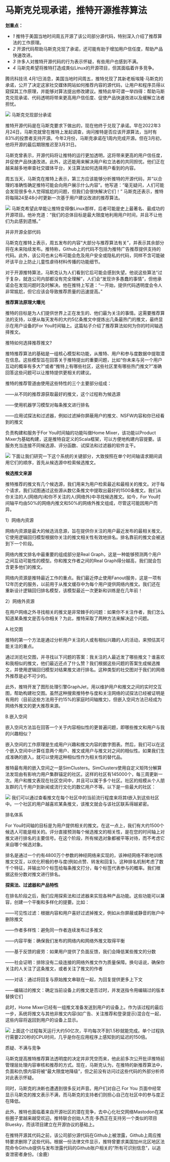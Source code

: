 # 马斯克兑现承诺，推特开源推荐算法

**划重点：**

  * _1_ 推特于美国当地时间周五开源了该公司部分源代码，特别深入介绍了推荐算法的工作原理。
  * _2_ 开源代码帮助马斯克兑现了承诺，还可能有助于增加用户信任度，帮助产品快速改进。
  * _3_ 许多人对推特开源代码的行为表示怀疑，有些用户也感到不满。
  * _4_ 马斯克希望将推特打造成类似Linux的开源项目，但其面临着许多竞争。

腾讯科技讯
4月1日消息，美国当地时间周五，推特兑现了其新老板埃隆·马斯克的承诺，公开了决定这家社交媒体网站如何推荐内容的源代码，让用户和程序员得以窥探其工作原理，并能够对算法提出修改建议。推特此举可谓一举四得：帮助马斯克兑现承诺、代码透明将带来更高用户信任度、促使产品快速改进以及缓解立法者担忧。

![](https://inews.gtimg.com/news_bt/OfZVZzS60rn0U8O2jwNqko_rQJVaNibdHVQIqxJPSzipIAA/1000)
马斯克兑现部分承诺

推特开源代码是在马斯克要求下做出的，现在他终于兑现了承诺。早在2022年3月24日，马斯克就曾在推特上发起调查，询问推特是否应该开源算法，当时有83%的投票者支持开源。今年2月份，马斯克承诺在1周内完成开源。但在3月初，他将开源的最后期限推迟至3月31日。

马斯克曾表示，开源代码将让推特的运行更加透明，这将带来更高的用户信任度，并促使产品快速改进。此外，这还能用来解决用户和立法者的共同担忧。他们正在越来越多地审查社交媒体平台，关注算法如何选择用户看到的内容。

周五当天，马斯克在推特上表示，第三方应该能够分析推特的开源代码，并“以合理的准确性确定推特可能会向用户展示什么内容”。他写道：“毫无疑问，人们可能会发现很多令人觉得尴尬的问题，但我们会很快解决它们！”
马斯克还表示，推特将每隔24至48小时更新一次基于用户建议改进的推荐算法。

![](https://inews.gtimg.com/news_bt/OY9AmHrTdKqt-nIa-5Xnd63pc9Xd6HINgkadtFxivmaegAA/1000)
马斯克希望此举能让推特变得像Linux那样，后者可能是史上最著名、最成功的开源项目。他补充道：“我们的总体目标是最大限度地利用用户时间，并且不让他们为此感到遗憾。”

并非开源全部代码

马斯克在推特上表示，周五发布的内容“大部分与推荐算法有关”，并表示其余部分将在未来陆续发布。推特称，Github上的代码不包括为推特广告推荐提供支持的代码。此外，该公司也未公布可能会危及用户安全或隐私的代码，同样不含可能破坏该平台上防止儿童性虐待材料传播的功能细节。

对于开源推特算法，马斯克认为人们看到它后可能会感到失望。他说这些算法“过于复杂，就连公司内部都没有完全理解”，人们会“发现许多愚蠢的事情”，但他承诺会在发现问题时及时解决。他在推特上写道：“一开始，提供代码透明度会令人非常尴尬，但它应该会导致推荐质量的迅速提高。”

**推荐算法原理大曝光**

推特的目标是为人们提供世界上正在发生的、他们最为关注的事情。这需要推荐算法的支持，以便从每天发布的大约5亿条推文中提炼出几条最热门的推文，最终显示在用户设备的For
You时间轴上。这篇帖子介绍了推荐算法如何为你的时间轴选择推文。

推特如何选择推荐推文?

推特推荐算法的基础是一组核心模型和功能，从推特、用户和参与度数据中提取潜在信息。这些模型旨在回答关于推特提出的重要问题，比如“你未来与另一个用户互动的概率有多大?”或者“推特上有哪些社区，这些社区里有哪些热门推文?”准确回答这些问题可以让推特提供更相关的建议。

推特的推荐管道由使用这些特性的三个主要部分组成：

——从不同的推荐源获取最好的推文，这个过程称为候选源

——使用机器学习模型对每条推文进行排名

——应用试探法和过滤器，例如过滤掉你屏蔽用户的推文、NSFW内容和你已经看到的推文

负责构建和服务于For You时间轴的功能叫做Home Mixer，该功能以Product
Mixer为基础构建，这是推特自定义的Scala框架，可以方便地构建内容提要。该服务充当连接不同候选源、评分函数、试探法和过滤器的软件主干。

![](https://inews.gtimg.com/news_bt/O-ncFL4ZOUvVe8FlrIrWRV7_r6FG1RXHPeQ92nEMc95WsAA/1000)
下面让我们研究一下这个系统的关键部分，大致按照在单个时间轴请求期间调用它们的顺序，首先从候选源中检索候选推文。

**候选推文来源**

推特推荐的推文有几个候选源，我们用来为用户检索最近和最相关的推文。对于每个请求，我们试图通过这些源从数亿条推文中提取出最好的1500条推文。我们从你关注的人(网络内)和你不关注的人(网络外)中寻找候选推文。如今，For
You时间轴平均由50%的网络内推文和50%的网络外推文组成，尽管这可能因用户而异。

1）网络内资源

网络内资源是最大的候选消息源，旨在提供你关注的用户最近发布的最相关推文。它使用逻辑回归模型根据你关注的推文相关性有效地排名。排名靠前的推文会被送到下一个阶段。

网络内推文排名中最重要的组成部分是Real Graph，这是一种能够预测两个用户之间互动可能性的模型。你和推文作者之间的Real
Graph得分越高，我们就会包含更多他们的推文。

网络内资源是推特最近工作的重点。我们最近停止使用Fanout服务，这是一项有12年历史的服务，以前用于从推文缓存中为每个用户提供网络内推文。我们还在重新设计逻辑回归排名模型，该模型最近一次更新和训练是在几年前！

2）网络外资源

在用户网络之外寻找相关的推文是非常棘手的问题：如果你不关注作者，我们怎么知道某条推文是否与你相关？为此，推特采取了两种方法来解决这个问题。

A.社交图

推特的第一个方法是通过分析用户关注的人或有相似兴趣的人的活动，来预估其可能关注的重点。

通过浏览社交图，并寻找以下问题的答案：我关注的人最近发了哪些推文？谁喜欢和我相似的推文，他们最近还点了什么赞？我们根据这些问题的答案生成候选推文，并使用逻辑回归模型对结果推文进行排名。这种类型的社交图对于我们的网络外推荐是必不可少的。

此外，推特开发了图形处理引擎GraphJet，用以维护用户和推文之间的实时交互图，帮助构建社交图。虽然这种搜索推特参与度和关注网络的试探法已经被证明是有用的（目前这些方法用于约15%的家庭时间轴推文)，但嵌入空间方法已经成为网络外推文的更大推荐来源。

B.嵌入空间

嵌入空间方法旨在回答一个关于内容相似性的更普遍问题，即哪些推文和用户与我的兴趣相似？

嵌入空间的工作原理是生成用户兴趣和推文内容的数字图表。然后，我们可以在这个嵌入空间中计算任意两个用户、推文或用户与推文对之间的相似性。如果我们生成准确的嵌入，就可以使用这种相似性作为相关性的替代品。

推特最有用的嵌入空间之一是SimClusters。SimClusters使用自定义矩阵分解算法发现由有影响力用户集群锚定的社区。这样的社区有145000个，每三周更新一次。用户和推文表现在社区空间中，并且可以属于多个社区。社区的规模从个人朋友群的几千用户到新闻或流行文化的数亿用户不等。以下是一些最大的社区：

![](https://inews.gtimg.com/news_bt/Oem8mWtC1k3xrKc-2ZV-iIKi1CwJ7WcNcusYkeX2X72UgAA/1000)
我们可以通过查看推文在每个社区中的当前流行程度来将其t嵌入到这些社区中。一个社区的用户越喜欢某条推文，该推文就会与该社区联系得越紧密。

排名体系

For
You时间轴的目标是为用户提供相关的推文。在这一点上，我们有大约1500个候选人可能是相关的。评分直接预测每个候选推文的相关性，是在您的时间轴上对推文进行排名的主要信号。在这个阶段，所有候选对象都被平等对待，而不考虑它来自哪个候选对象。

排名是通过一个约有4800万个参数的神经网络来实现的，该神经网络不断地训练推文交互，以优化积极的参与度(例如点赞、转发和回复)。这种排名机制考虑了数千个特征，并输出10个标签给每条推文打分，每个标签代表参与的概率。我们根据这些分数对推文进行排名。

**探索法、过滤器和产品特性**

在排名阶段之后，我们应用探索法和过滤器来实现各种产品功能。这些功能可以兼容，创建一个平衡和多样化的提要。比如：

——可见性过滤：根据内容和用户喜好过滤掉推文，例如从你屏蔽或静音的账户中删除推文

——作者多样性：避免同一作者连续发布过多推文

——内容平衡：确保我们发布的网络内和网络外推文取得平衡

——基于反馈的疲劳：如果用户提供了负面反馈，我们会降低某些推文的分数

——社会证明：排除没有二级连接的网络外推文作为质量保障。换句话说，确保你关注的人关注了这条推文，或者关注了推文的作者

——对话：通过将回复与原始推文串联在一起，为回复提供更多上下文

——编辑过的推文：确定当前设备上的推文是否过时，并发送指令用编辑过的版本替换它们

此时，Home
Mixer已经有一组推文准备发送到用户的设备上。作为该过程的最后一步，系统将推文与其他非推文内容(如广告、关注推荐和登录提示)混合在一起，这些内容将返回到用户的设备上显示。

![](https://inews.gtimg.com/news_bt/O_onWBX9X9MwZzNLj3NAXH-_s3xqL3ewUT9kViyPjTeIMAA/1000)
上面这个过程每天运行大约50亿次，平均每次不到1.5秒就能完成。单个过程执行需要220秒的CPU时间，几乎是你在应用程序上感知到的延迟的150倍。

质疑、不满与竞争

马斯克提高推特推荐算法透明度的决定并非凭空而来，他此前多次公开批评推特前管理层处理内容审核和推荐的方式。现在，马斯克认为，在推特的新推荐算法中，负面和仇恨内容将被“最大限度地降级”，但之前没有访问过这些代码的外部分析师对此表示怀疑。

同时，马斯克的决断也遭遇到很多反对声音。用户们对自己 For You
页面中经常显示马斯克的推文表示不满，而马斯克的支持者们则担心自己在社区中的参与度正在降低。

此外，推特也面临着来自开源社区的潜在竞争，去中心化社交网络Mastodon在某些圈子里越来越受欢迎。推特联合创始人杰克·多西正在支持另一个类似的项目Bluesky，而该项目建立在开源协议的基础上。

在推特开源其代码之前，该公司部分源代码在Github上被泄露，Github上周应推特要求删除了这些代码。根据一份法律文件显示，推特曾要求美国加州北区地区法院命令Github提供与发布泄露代码的Github账户相关的“所有可识别信息”，以追查泄密者身份。（金鹿）

